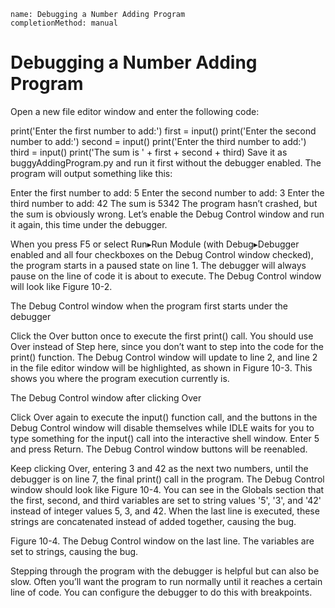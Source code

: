 ```ngMeta
name: Debugging a Number Adding Program
completionMethod: manual
```
# Debugging a Number Adding Program
Open a new file editor window and enter the following code:


print('Enter the first number to add:')
first = input()
print('Enter the second number to add:')
second = input()
print('Enter the third number to add:')
third = input()
print('The sum is ' + first + second + third)
Save it as buggyAddingProgram.py and run it first without the debugger enabled. The program will output something like this:


Enter the first number to add:
5
Enter the second number to add:
3
Enter the third number to add:
42
The sum is 5342
The program hasn’t crashed, but the sum is obviously wrong. Let’s enable the Debug Control window and run it again, this time under the debugger.

When you press F5 or select Run▸Run Module (with Debug▸Debugger enabled and all four checkboxes on the Debug Control window checked), the program starts in a paused state on line 1. The debugger will always pause on the line of code it is about to execute. The Debug Control window will look like Figure 10-2.

<!-- ![Anoop](assets/000063.jpg)
 -->
 The Debug Control window when the program first starts under the debugger

Click the Over button once to execute the first print() call. You should use Over instead of Step here, since you don’t want to step into the code for the print() function. The Debug Control window will update to line 2, and line 2 in the file editor window will be highlighted, as shown in Figure 10-3. This shows you where the program execution currently is.

<!-- ![Anoop](assets/000068.jpg)
 -->
The Debug Control window after clicking Over

Click Over again to execute the input() function call, and the buttons in the Debug Control window will disable themselves while IDLE waits for you to type something for the input() call into the interactive shell window. Enter 5 and press Return. The Debug Control window buttons will be reenabled.

Keep clicking Over, entering 3 and 42 as the next two numbers, until the debugger is on line 7, the final print() call in the program. The Debug Control window should look like Figure 10-4. You can see in the Globals section that the first, second, and third variables are set to string values '5', '3', and '42' instead of integer values 5, 3, and 42. When the last line is executed, these strings are concatenated instead of added together, causing the bug.

<!-- ![Anoop](assets/000000.jpg)
 -->
Figure 10-4. The Debug Control window on the last line. The variables are set to strings, causing the bug.

Stepping through the program with the debugger is helpful but can also be slow. Often you’ll want the program to run normally until it reaches a certain line of code. You can configure the debugger to do this with breakpoints.



